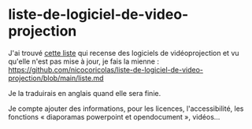 # liste-de-logiciel-de-video-projection

J'ai trouvé [cette liste](https://github.com/PraiseBase-Presenter/PraiseBase-Presenter/wiki/List-of-worship-song-presentation-software) qui recense des logiciels de vidéoprojection et vu qu'elle n'est pas mise à jour, je fais la mienne : https://github.com/nicocoricolas/liste-de-logiciel-de-video-projection/blob/main/liste.md

Je la traduirais en anglais quand elle sera finie.

Je compte ajouter des informations, pour les licences, l'accessibilité, les fonctions « diaporamas powerpoint et opendocument », vidéos…

